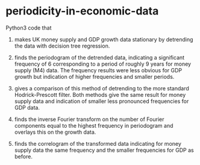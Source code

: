 # periodicity-in-economic-data

Python3 code that 

1) makes UK money supply and GDP growth data stationary by detrending the data with decision tree regression. 

2) finds the periodogram of the detrended data, indicating a significant frequency of 6 corresponding to a period of roughly 9 years for money supply (M4) data. The frequency results were less obvious for GDP growth but indication of higher frequencies and smaller periods.

3) gives a comparison of this method of detrending to the more standard Hodrick-Prescott filter. Both methods give the same result for money supply data and indication of smaller less pronounced frequencies for GDP data.

4) finds the inverse Fourier transform on the number of Fourier components equal to the highest frequency in periodogram and overlays this on the growth data.

5) finds the correlogram of the transformed data indicating for money supply data the same frequency and the smaller frequencies for GDP as before.
